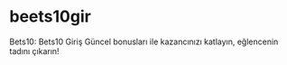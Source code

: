 # beets10gir
Bets10: Bets10 Giriş Güncel bonusları ile kazancınızı katlayın, eğlencenin tadını çıkarın!
